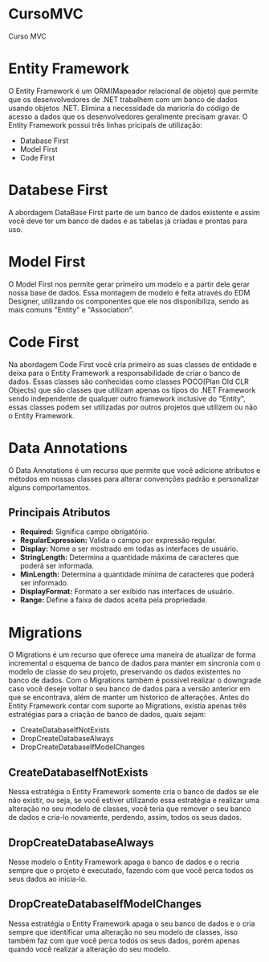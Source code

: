 # CursoMVC
Curso MVC

# Entity Framework
O Entity Framework é um ORM(Mapeador relacional de objeto) que permite que os desenvolvedores de .NET trabalhem com um banco de dados usando objetos .NET. Elimina a necessidade da marioria do código de acesso a dados que os desenvolvedores geralmente precisam gravar.
O Entity Framework possui três linhas pricipais de utilização:
  - Database First
  - Model First
  - Code First

# Databese First
A  abordagem DataBase First parte de um banco de dados existente e assim você deve ter um banco de dados e as tabelas já criadas e prontas para uso.

# Model First
O Model First nos permite gerar primeiro um modelo e a partir dele gerar nossa base de dados.
Essa montagem de modelo é feita através do EDM Designer, utilizando os componentes que ele nos disponibiliza, sendo as mais comuns "Entity" e "Association".

# Code First
Na abordagem Code First você cria primeiro as suas classes de entidade e deixa para o Entity Framework a responsabilidade de criar o banco de dados.
Essas classes são conhecidas como classes POCO(Plan Old CLR Objects) que são classes que utilizam apenas os tipos do .NET Framework sendo independente de qualquer outro framework inclusive do "Entity", essas classes podem ser utilizadas por outros projetos que utilizem ou não o Entity Framework.

# Data Annotations
O Data Annotations é um recurso que permite que você adicione atributos e métodos em nossas classes para alterar convenções padrão e personalizar alguns comportamentos.
## Principais Atributos
  - **Required:** Significa campo obrigatório.
  - **RegularExpression:** Valida o campo por expressão regular.
  - **Display:** Nome a ser mostrado em todas as interfaces de usuário.
  - **StringLength:** Determina a quantidade máxima de caracteres que poderá ser informada.
  - **MinLength:** Determina a quantidade mínima de caracteres que poderá ser informado.
  - **DisplayFormat:** Formato a ser exibido nas interfaces de usuário.
  - **Range:** Define a faixa de dados aceita pela propriedade.

# Migrations
O Migrations é um recurso que oferece uma maneira de atualizar de forma incremental o esquema de banco de dados para manter em sincronia com o modelo de classe do seu projeto, preservando os dados existentes no banco de dados.
Com o Migrations também é possível realizar o downgrade caso você deseje voltar o seu banco de dados para a versão anterior em que se encontrava, além de manter um historico de alterações.
Antes do Entity Framework contar com suporte ao Migrations, existia apenas três estratégias para a criação de banco de dados, quais sejam:
  - CreateDatabaseIfNotExists
  - DropCreateDatabaseAlways
  - DropCreateDatabaseIfModelChanges
## CreateDatabaseIfNotExists
Nessa estratégia o Entity Framework somente cria o banco de dados se ele não existir, ou seja, se você estiver utilizando essa estratégia e realizar uma alteração no seu modelo de classes, você teria que remover o seu banco de dados e cria-lo novamente, perdendo, assim, todos os seus dados.
## DropCreateDatabaseAlways
Nesse modelo o Entity Framework apaga o banco de dados e o recria sempre que o projeto é executado, fazendo com que você perca todos os seus dados ao inicia-lo.
## DropCreateDatabaseIfModelChanges
Nessa estratégia o Entity Framework apaga o seu banco de dados e o cria sempre que identificar uma alteração no seu modelo de classes, isso também faz com que você perca todos os seus dados, porém apenas quando você realizar a alteração do seu modelo.
